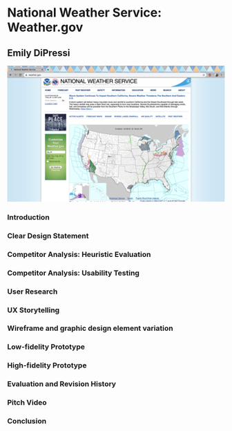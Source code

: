 # National Weather Service: Weather.gov

## Emily DiPressi 

![weather home](Weather.png) 

### Introduction 

### Clear Design Statement 

### Competitor Analysis: Heuristic Evaluation 

### Competitor Analysis: Usability Testing 

### User Research 

### UX Storytelling

### Wireframe and graphic design element variation 

### Low-fidelity Prototype

### High-fidelity Prototype 

### Evaluation and Revision History 

### Pitch Video 

### Conclusion 

